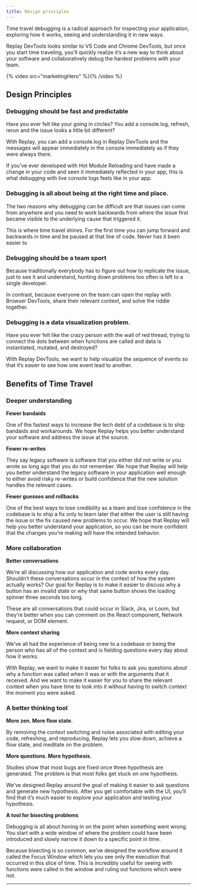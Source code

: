 ```yaml
---
title: Design principles
---
```


Time travel debugging is a radical approach for inspecting your application, exploring how it works, seeing and understanding it in new ways.

Replay DevTools looks similar to VS Code and Chrome DevTools, but once you start time traveling, you’ll quickly realize it’s a new way to think about your software and collaboratively debug the hardest problems with your team.

{% video src="marketingHero" %}{% /video %}

## Design Principles

### **Debugging should be fast and predictable**

Have you ever felt like your going in circles? You add a console.log, refresh, rerun and the issue looks a little bit different?

With Replay, you can add a console.log in Replay DevTools and the messages will appear immediately in the console immediately as if they were always there.

If you’ve ever developed with Hot Module Reloading and have made a change in your code and seen it immediately reflected in your app, this is what debugging with live console logs feels like in your app.

### **Debugging is all about being at the right time and place.**

The two reasons why debugging can be difficult are that issues can come from anywhere and you need to work backwards from where the issue first became visible to the underlying cause that triggered it.

This is where time travel shines. For the first time you can jump forward and backwards in time and be paused at that line of code. Never has it been easier to

### **Debugging should be a team sport**

Because traditionally everybody has to figure out how to replicate the issue, just to see it and understand, hunting down problems too often is left to a single developer.

In contrast, because everyone on the team can open the replay with Browser DevTools, share their relevant context, and solve the riddle together.

### **Debugging is a data visualization problem.**

Have you ever felt like the crazy person with the wall of red thread, trying to connect the dots between when functions are called and data is instantiated, mutated, and destroyed?

With Replay DevTools, we want to help visualize the sequence of events so that it’s easier to see how one event lead to another.

## Benefits of Time Travel

### Deeper understanding

**Fewer bandaids**

One of the fastest ways to increase the tech debt of a codebase is to ship bandaids and workarounds. We hope Replay helps you better understand your software and address the issue at the source.

**Fewer re-writes**

They say legacy software is software that you either did not write or you wrote so long ago that you do not remember. We hope that Replay will help you better understand the legacy software in your application well enough to either avoid risky re-writes or build confidence that the new solution handles the relevant cases.

**Fewer guesses and rollbacks**

One of the best ways to lose credibility as a team and lose confidence in the codebase is to ship a fix only to learn later that either the user is still having the issue or the fix caused new problems to occur. We hope that Replay will help you better understand your application, so you can be more confident that the changes you’re making will have the intended behavior.

### More collaboration

**Better conversations**

We’re all discussing how our application and code works every day. Shouldn’t these conversations occur in the context of how the system actually works? Our goal for Replay is to make it easier to discuss why a button has an invalid state or why that same button shows the loading spinner three seconds too long.

These are all conversations that could occur in Slack, Jira, or Loom, but they’re better when you can comment on the React component, Network request, or DOM element.

**More context sharing**

We’ve all had the experience of being new to a codebase or being the person who has all of the context and is fielding questions every day about how it works.

With Replay, we want to make it easier for folks to ask you questions about why a function was called when it was or with the arguments that it received. And we want to make it easier for you to share the relevant context when you have time to look into it without having to switch context the moment you were asked.

### A better thinking tool

**More zen. More flow state.**

By removing the context switching and noise associated with editing your code, refreshing, and reproducing, Replay lets you slow down, achieve a flow state, and meditate on the problem.

**More questions. More hypothesis.**

Studies show that most bugs are fixed once three hypothesis are generated. The problem is that most folks get stuck on one hypothesis.

We’ve designed Replay around the goal of making it easier to ask questions and generate new hypothesis. After you get comfortable with the UI, you’ll find that it’s much easier to explore your application and testing your hypothesis.

**A tool for bisecting problems**

Debugging is all about honing in on the point when something went wrong. You start with a wide window of where the problem could have been introduced and slowly narrow it down to a specific point in time.

Because bisecting is so common, we’ve designed the workflow around it called the Focus Window which lets you see only the execution that occurred in this slice of time. This is incredibly useful for seeing with functions were called in the window and ruling out functions which were not.

---
